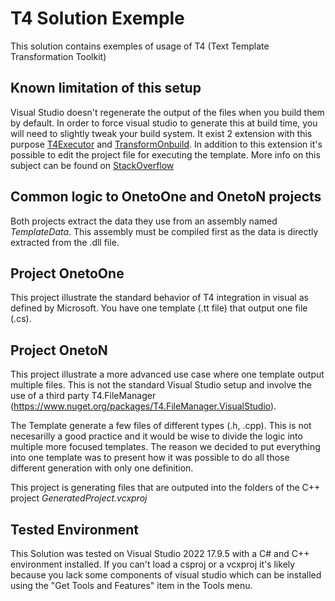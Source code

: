 # T4 Solution Exemple

This solution contains exemples of usage of T4 (Text Template Transformation Toolkit)

## Known limitation of this setup
Visual Studio doesn't regenerate the output of the files when you build them by default. In order to force visual studio to generate this at build time, you will need to slightly tweak your build system. It exist 2 extension with this purpose [T4Executor](https://marketplace.visualstudio.com/items?itemName=TimMaes.t4executer2022) and [TransformOnbuild](https://www.nuget.org/packages/JohnVerbiest.TransformOnBuild). In addition to this extension it's possible to edit the project file for executing the template. More info on this subject can be found on [StackOverflow](https://stackoverflow.com/questions/1646580/get-visual-studio-to-run-a-t4-template-on-every-build)

## Common logic to OnetoOne and OnetoN projects

Both projects extract the data they use from an assembly named *TemplateData*. This assembly must be compiled first as the data is directly extracted from the .dll file.

## Project OnetoOne

This project illustrate the standard behavior of T4 integration in visual as defined by Microsoft.
You have one template (.tt file) that output one file (.cs).

## Project OnetoN

This project illustrate a more advanced use case where one template output multiple files.
This is not the standard Visual Studio setup and involve the use of a third party T4.FileManager (https://www.nuget.org/packages/T4.FileManager.VisualStudio).

The Template generate a few files of different types (.h, .cpp). This is not necesarilly a good practice and it would be wise to divide the logic into multiple more focused templates. The reason we decided to put everything into one template was to present how it was possible to do all those different generation with only one definition.

This project is generating files that are outputed into the folders of the C++ project *GeneratedProject.vcxproj*

## Tested Environment
This Solution was tested on Visual Studio 2022 17.9.5 with a C# and C++ environment installed. If you can't load a csproj or a vcxproj it's likely because you lack some components of visual studio which can be installed using the "Get Tools and Features" item in the Tools menu.